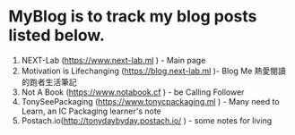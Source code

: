 # MyBlog is to track my blog posts listed below.

1. NEXT-Lab (https://www.next-lab.ml ) - Main page
2. Motivation is Lifechanging (https://blog.next-lab.ml )- Blog Me 熱愛閱讀的跑者生活筆記
3. Not A Book (https://www.notabook.cf ) - be Calling Follower
3. TonySeePackaging (https://www.tonycpackaging.ml )  - Many need to Learn, an IC Packaging learner's note
4. Postach.io(http://tonydaybyday.postach.io/ )  - some notes for living
